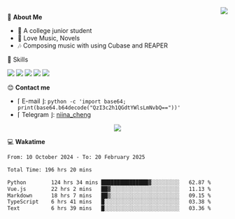 <a href="#">
    <img align="right" src="https://github-readme-stats-tau-lilac-25.vercel.app/api?username=irorange27&count_private=true&show_icons=true&theme=transparent" />
</a>

💭 **About Me**

- 🏫 A college junior student
- 🍕 Love Music, Novels
- 🎶 Composing music with using Cubase and REAPER


🚀 Skills

![](https://img.shields.io/badge/-python-3e74a2?style=for-the-badge&logo=Python&logoColor=fff
)
![](https://img.shields.io/badge/-javascript-f0db4f?style=for-the-badge&logo=JavaScript&logoColor=fff
)
![](https://img.shields.io/badge/-vue3-41b883?style=for-the-badge&logo=Vue.js&logoColor=fff
)
![](https://img.shields.io/badge/-docker-2496ed?style=for-the-badge&logo=Docker&logoColor=fff
)
![](https://img.shields.io/badge/-linux-000000?style=for-the-badge&logo=Linux&logoColor=fff&color=000
)

😊 **Contact me**

- ⌈ E-mail ⌋: `python -c 'import base64; print(base64.b64decode("QzI3c2h1QGdtYWlsLmNvbQ=="))'`
- ⌈ Telegram ⌋: [niina_cheng](https://t.me/niina_cheng)

</p>
    <p align="center">
    <img src="https://profile-counter.glitch.me/{irorange27}/count.svg" />
</p>

💻 **Wakatime**

<!--START_SECTION:waka-->

```txt
From: 10 October 2024 - To: 20 February 2025

Total Time: 196 hrs 20 mins

Python        124 hrs 34 mins ███████████████▓░░░░░░░░░   62.87 %
Vue.js        22 hrs 2 mins   ██▓░░░░░░░░░░░░░░░░░░░░░░   11.13 %
Markdown      18 hrs 7 mins   ██▒░░░░░░░░░░░░░░░░░░░░░░   09.15 %
TypeScript    6 hrs 41 mins   █░░░░░░░░░░░░░░░░░░░░░░░░   03.38 %
Text          6 hrs 39 mins   █░░░░░░░░░░░░░░░░░░░░░░░░   03.36 %
```

<!--END_SECTION:waka-->
